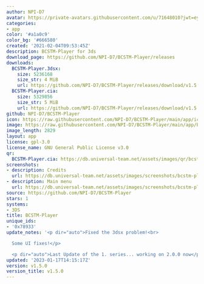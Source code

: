 ```yaml
---
author: NPI-D7
avatar: https://private-avatars.githubusercontent.com/u/71648010?jwt=eyJhbGciOiJIUzI1NiIsInR5cCI6IkpXVCJ9.eyJpc3MiOiJnaXRodWIuY29tIiwiYXVkIjoicmF3LmdpdGh1YnVzZXJjb250ZW50LmNvbSIsImtleSI6ImtleTEiLCJleHAiOjE3MzQ2NTY4MjAsIm5iZiI6MTczNDY1NTYyMCwicGF0aCI6Ii91LzcxNjQ4MDEwIn0.1BOzVurL0AZL_9l90L2ZPACMohiAexV1K9-SiKhdRIU&v=4
categories:
- app
color: '#a1a0c9'
color_bg: '#666580'
created: '2021-02-04T09:53:45Z'
description: BCSTM-Player for 3ds
download_page: https://github.com/NPI-D7/BCSTM-Player/releases
downloads:
  BCSTM-Player.3dsx:
    size: 5236168
    size_str: 4 MiB
    url: https://github.com/NPI-D7/BCSTM-Player/releases/download/v1.5.0/BCSTM-Player.3dsx
  BCSTM-Player.cia:
    size: 5329856
    size_str: 5 MiB
    url: https://github.com/NPI-D7/BCSTM-Player/releases/download/v1.5.0/BCSTM-Player.cia
github: NPI-D7/BCSTM-Player
icon: https://raw.githubusercontent.com/NPI-D7/BCSTM-Player/main/app/icon.png
image: https://raw.githubusercontent.com/NPI-D7/BCSTM-Player/main/app/banner.png
image_length: 2829
layout: app
license: gpl-3.0
license_name: GNU General Public License v3.0
qr:
  BCSTM-Player.cia: https://db.universal-team.net/assets/images/qr/bcstm-player-cia.png
screenshots:
- description: Credits
  url: https://db.universal-team.net/assets/images/screenshots/bcstm-player/credits.png
- description: Main menu
  url: https://db.universal-team.net/assets/images/screenshots/bcstm-player/main-menu.png
source: https://github.com/NPI-D7/BCSTM-Player
stars: 1
systems:
- 3DS
title: BCSTM-Player
unique_ids:
- '0x78933'
update_notes: '<p dir="auto">Fixed the 3dsx problem!<br>

  Some UI fixes!</p>

  <p dir="auto">Last Update of the 1. series... working on 2.0.0 now</p>'
updated: '2023-01-17T14:15:17Z'
version: v1.5.0
version_title: v1.5.0
---
```

